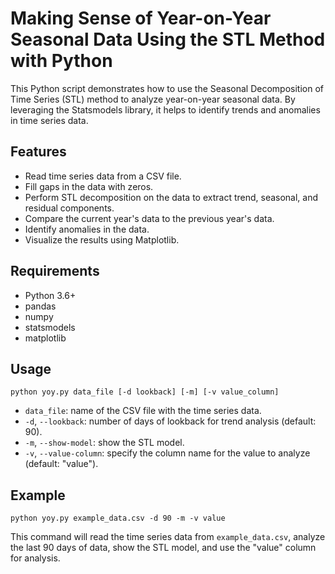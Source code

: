# Making Sense of Year-on-Year Seasonal Data Using the STL Method with Python

This Python script demonstrates how to use the Seasonal Decomposition of Time Series (STL) method to analyze year-on-year seasonal data. By leveraging the Statsmodels library, it helps to identify trends and anomalies in time series data.

## Features

- Read time series data from a CSV file.
- Fill gaps in the data with zeros.
- Perform STL decomposition on the data to extract trend, seasonal, and residual components.
- Compare the current year's data to the previous year's data.
- Identify anomalies in the data.
- Visualize the results using Matplotlib.

## Requirements

- Python 3.6+
- pandas
- numpy
- statsmodels
- matplotlib

## Usage
```
python yoy.py data_file [-d lookback] [-m] [-v value_column]
```

- `data_file`: name of the CSV file with the time series data.
- `-d`, `--lookback`: number of days of lookback for trend analysis (default: 90).
- `-m`, `--show-model`: show the STL model.
- `-v`, `--value-column`: specify the column name for the value to analyze (default: "value").

## Example

```
python yoy.py example_data.csv -d 90 -m -v value
```

This command will read the time series data from `example_data.csv`, analyze the last 90 days of data, show the STL model, and use the "value" column for analysis.
